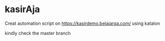 # kasirAja

Creat automation script on https://kasirdemo.belajarqa.com/ using katalon

kindly check the master branch
